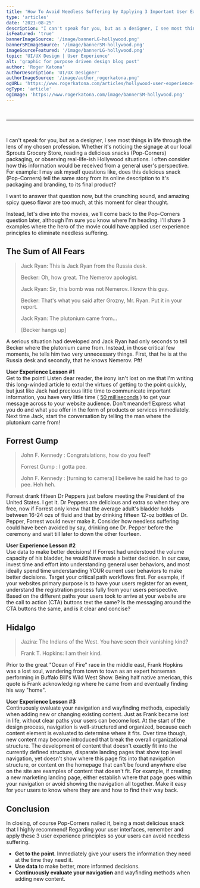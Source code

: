 ```yaml
---
title: 'How To Avoid Needless Suffering by Applying 3 Important User Experience (UX) Principles'
type: 'articles'
date: '2021-08-25'
description: "I can't speak for you, but as a designer, I see most things in life through the lens of my chosen profession. "
isFeatured: 'true'
bannerImageSource: '/image/bannerLG-hollywood.png'
bannerSMImageSource: '/image/bannerSM-hollywood.png'
imageSourceFeatured: '/image/bannerLG-hollywood.png'
topic: 'UI/UX Design | User Experience'
alt: 'graphic for purpose driven design blog post'
author: 'Roger Katona'
authorDescription: 'UI/UX Designer'
authorImageSource: '/image/author_rogerkatona.png'
ogURL: 'https://www.rogerkatona.com/articles/hollywood-user-experience-principles'
ogType: 'article'
ogImage: 'https://www.rogerkatona.com/image/bannerSM-hollywood.png'
---
```

<br>

---
<br>

I can't speak for you, but as a designer, I see most things in life through the lens of my chosen profession. Whether it's noticing the signage at our local Sprouts Grocery Store, reading a delicious snacks (Pop-Corners) packaging, or observing real-life-ish Hollywood situations. I often consider how this information would be received from a general user's perspective.  For example: I may ask myself questions like, does this delicious snack (Pop-Corners) tell the same story from its online description to it's packaging and branding, to its final product?

I want to answer that question now, but the crunching sound, and amazing spicy queso flavor are too much, at this moment for clear thought.

Instead, let's dive into the movies, we'll come back to the Pop-Corners question later, although I'm sure you know where I'm heading.  I'll share 3 examples where the hero of the movie could have applied user experience principles to eliminate needless suffering.  

## The Sum of All Fears

> Jack Ryan: This is Jack Ryan from the Russia desk.
> 
> Becker: Oh, how great. The Nemerov apologist.
> 
> Jack Ryan: Sir, this bomb was not Nemerov. I know this guy.
> 
> Becker: That's what you said after Grozny, Mr. Ryan. Put it in your report.
> 
> Jack Ryan: The plutonium came from...
> 
> [Becker hangs up]

A serious situation had developed and Jack Ryan had only seconds to tell Becker where the plutonium came from.  Instead, in those critical few moments,
he tells him two very unnecessary things.  First, that he is at the Russia desk and secondly, that he knows Nemerov.  Pft!

**User Experience Lesson #1**</br>
Get to the point!  Listen dear reader, the irony isn't lost on me that I'm writing this long-winded article to extol the virtues of getting to the point quickly, but just like Jack had precious little time to communicate important information, you have very little time ( [50 milliseconds](https://www.researchgate.net/publication/220208334_Attention_web_designers_You_have_50_milliseconds_to_make_a_good_first_impression_Behaviour_and_Information_Technology_252_115-126) ) to get your message across to your website audience.  Don't meander!  Express what you do and what you offer in the form of products or services immediately.   Next time Jack, start the conversation by telling the man where the plutonium came from!

## Forrest Gump

> John F. Kennedy : Congratulations, how do you feel?
> 
> Forrest Gump : I gotta pee.
> 
> John F. Kennedy : [turning to camera]  I believe he said he had to go pee. Heh heh.

Forrest drank fifteen Dr Peppers just before meeting the President of the United States. I get it.  Dr Peppers are delicious and extra so when they are free, now if Forrest only knew that the average adult's bladder holds between 16-24 ozs of fluid and that by drinking fifteen 12-oz bottles of Dr. Pepper, Forrest would never make it. Consider how needless suffering could have been avoided by say, drinking one Dr. Pepper before the ceremony and wait till later to down the other fourteen. 


**User Experience Lesson #2**</br>
Use data to make better decisions!  If Forrest had understood the volume capacity of his bladder, he would have made a better decision.  In our case, invest time and effort into understanding general user behaviors, and most ideally spend time understanding YOUR current user behaviors to make better decisions.  Target your critical path workflows first.  For example, if your websites primary purpose is to have your users register for an event, understand the registration process fully from your users perspective.  Based on the different paths your users took to arrive at your website are the call to action (CTA) buttons text the same?  Is the messaging around the CTA buttons the same, and is it clear and concise? 

## Hidalgo

> Jazira: The Indians of the West. You have seen their vanishing kind?
>
> Frank T. Hopkins: I am their kind.

Prior to the great "Ocean of Fire" race in the middle east, Frank Hopkins was a lost soul, wandering from town to town as an expert horseman performing in Buffalo Bill's Wild West Show. Being half native american, this quote is Frank acknowledging where he came from and eventually finding his way "home". 

**User Experience Lesson #3**</br>
Continuously evaluate your navigation and wayfinding methods, especially when adding new or changing existing content.  Just as Frank became lost in life, without clear paths your users can become lost.  At the start of the design process, navigation is well-structured and organized, because each content element is evaluated to determine where it fits.  Over time though, new content may become introduced that break the overall organizational structure.  The development of content that doesn't exactly fit into the currently defined structure, disparate landing pages that show top level navigation, yet doesn't show where this page fits into that navigation structure, or content on the homepage that can't be found anywhere else on the site are examples of content that doesn't fit. For example, if creating a new marketing landing page, either establish where that page goes within your navigation or avoid showing the navigation all together.  Make it easy for your users to know where they are and how to find their way back.

## Conclusion
In closing, of course Pop-Corners nailed it, being a most delicious snack that I highly recommend! Regarding your user interfaces, remember and apply these 3 user experience principles so your users can avoid needless suffering.
</br>
- **Get to the point**.  Immediately give your users the information they need at the time they need it.
- **Use data** to make better, more informed decisions.  
- **Continuously evaluate your navigation** and wayfinding methods when adding new content.




